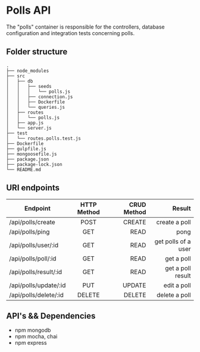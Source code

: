 # Polls API

The "polls" container is responsible for the controllers, database configuration and integration tests concerning polls.

## Folder structure

```
.
├── node_modules
├── src
│   ├── db
│   │   ├── seeds
│   │   │   └── polls.js
│   │   ├── connection.js
│   │   ├── Dockerfile
│   │   └── queries.js
│   ├── routes
│   │   └── polls.js
│   ├── app.js
│   └── server.js
├── test
│   └── routes.polls.test.js
├── Dockerfile
├── gulpfile.js
├── mongoosefile.js
├── package.json
├── package-lock.json
└── README.md
```

## URI endpoints

| Endpoint          | HTTP Method | CRUD Method |              Result |
| ----------------- | :---------: | ----------: | ------------------: |
| /api/polls/create     |    POST     |      CREATE |       create a poll |
| /api/polls/ping       |     GET     |        READ |                pong |
| /api/polls/user/:id   |     GET     |        READ | get polls of a user |
| /api/polls/poll/:id   |     GET     |        READ |          get a poll |
| /api/polls/result/:id |     GET     |        READ |   get a poll result |
| /api/polls/update/:id |     PUT     |      UPDATE |         edit a poll |
| /api/polls/delete/:id |   DELETE    |      DELETE |       delete a poll |

## API's && Dependencies

* npm mongodb
* npm mocha, chai
* npm express